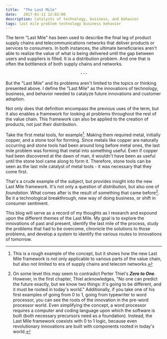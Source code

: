 ```yaml
---
title:  "The Last Mile"
date:   2017-01-11 12:02:00
description: Catalysts of technology, business, and behavior
tags: last mile problem technology business behavior
---
```


The term "Last Mile" has been used to describe the final leg of product supply chains and telecommunications networks that deliver products or services to consumers. In both instances, the ultimate beneficiaries aren't able to realize the value of what is being delivered until the gap between users and suppliers is filled. It is a distribution problem. And one that is often the bottleneck of both supply chains and networks.<center><b>⋅ ⋅ ⋅</b></center>

But the "Last Mile" and its problems aren't limited to the topics or thinking presented above. I define the "Last Mile" as the innovations of technology, business, and behavior needed to catalyze future innovations and customer adoption.

Not only does that definition encompass the previous uses of the term, but it also enables a framework for looking at problems throughout the rest of the value chain. This framework can also be applied to the creation of products, not just their distribution.

Take the first metal tools, for example[^1]. Making them required metal, initially copper, and a stone tool for forming. Since metals like copper are naturally occurring and stone tools had been around long before metal ones, the last mile problem was forming that metal into something useful. Even if copper had been discovered at the dawn of man, it wouldn't have been as useful until the stone tool came along to form it. Therefore, stone tools can be seen as the last mile catalyst of metal tools - it was necessary that they come first.

That's a crude example of the subject, but provides insight into the new Last Mile framework. It's not only a question of *distribution*, but also one of *foundation*. What comes after is the result of something that came before[^2]. Be it a technological breakthrough, new way of doing business, or shift in consumer sentiment.

This blog will serve as a record of my thoughts as I research and expound upon the different themes of the Last Mile. My goal is to explore the innovations of past and present, identify the last mile of the process, study the problems that had to be overcome, chronicle the solutions to those problems, and develop a system to identify the various routes to innovations of tomorrow.

[^1]: This is a rough example of the concept, but it shows how the new Last Mile framework is not only applicable to various parts of the value chain, but also not limited to era of supply chains and telecom networks.
[^2]: On some level this may seem to contradict Perter Thiel's __*Zero to One*__. However, in the first chapter, Thiel acknowledges, "No one can predict the future exactly, but we know two things: it's going to be different, and it must be rooted in today's world." Additionally, if you take one of his first examples of going from 0 to 1, going from typewriter to word processor, you can see the roots of the innovation in the pre-word processor world. Even simplifying the concept, a word processor requires a computer and coding language upon which the software is built (both necessary precursors need as a foundation). Instead, the Last Mile framework coexists with 0 to 1 logic, because even revolutionary innovations are built with components rooted in today's world.

[jekyll-gh]: https://github.com/mojombo/jekyll
[jekyll]:    http://jekyllrb.com
